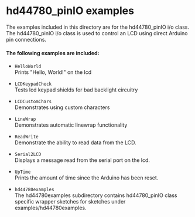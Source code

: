 hd44780_pinIO examples
=======================

The examples included in this directory are for the hd44780_pinIO i/o class.<br>
The hd44780_pinIO i/o class is used to control an LCD using direct Arduino pin connections.

#### The following examples are included:

- `HelloWorld`<br>
Prints "Hello, World!" on the lcd

- `LCDKeypadCheck`<br>
Tests lcd keypad shields for bad backlight circuitry

- `LCDCustomChars`<br>
Demonstrates using custom characters

- `LineWrap`<br>
Demonstrates automatic linewrap functionality

- `ReadWrite`<br>
Demonstrate the ability to read data from the LCD.

- `Serial2LCD`<br>
Displays a message read from the serial port on the lcd.

- `UpTime`<br>
Prints the amount of time since the Arduino has been reset.

- `hd44780examples`<br>
The hd44780examples subdirectory contains
hd44780_pinIO class specific wrapper sketches for sketches under
examples/hd44780examples.
